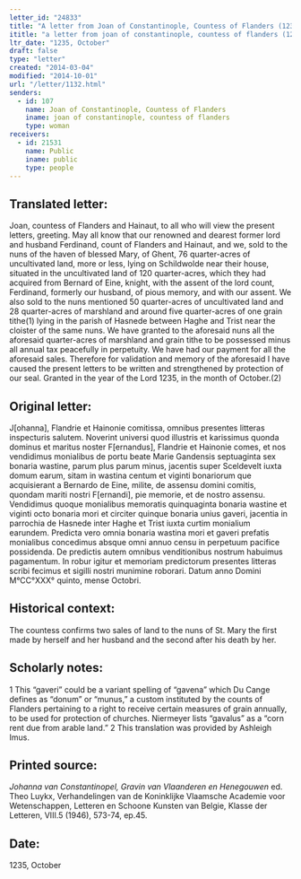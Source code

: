 ```yaml
---
letter_id: "24833"
title: "A letter from Joan of Constantinople, Countess of Flanders (1235, October)"
ititle: "a letter from joan of constantinople, countess of flanders (1235, october)"
ltr_date: "1235, October"
draft: false
type: "letter"
created: "2014-03-04"
modified: "2014-10-01"
url: "/letter/1132.html"
senders:
  - id: 107
    name: Joan of Constantinople, Countess of Flanders
    iname: joan of constantinople, countess of flanders
    type: woman
receivers:
  - id: 21531
    name: Public
    iname: public
    type: people
---
```

<h2> Translated letter:</h2>Joan, countess of Flanders and Hainaut, to all who will view the present letters, greeting.
	May all know that our renowned and dearest former lord and husband Ferdinand, count of Flanders and Hainaut, and we, sold to the nuns of the haven of blessed Mary, of Ghent, 76 quarter-acres of uncultivated land, more or less, lying on Schildwolde near their house, situated in the uncultivated land of 120 quarter-acres, which they had acquired from Bernard of Eine, knight, with the assent of the lord count, Ferdinand, formerly our husband, of pious memory, and with our assent.  We also sold to the nuns mentioned 50 quarter-acres of uncultivated land and 28 quarter-acres of marshland and around five quarter-acres of one grain tithe(1) lying in the parish of Hasnede between Haghe and Trist near the cloister of the same nuns.  We have granted to the aforesaid nuns all the aforesaid quarter-acres of marshland and grain tithe to be possessed minus all annual tax peacefully in perpetuity.  We have had our payment for all the aforesaid sales.
	Therefore for validation and memory of the aforesaid I have caused the present letters to be written and strengthened by protection of our seal.
 	Granted in the year of the Lord 1235, in the month of October.(2)
<h2 class="mt-4"> Original letter:</h2>J[ohanna], Flandrie et Hainonie comitissa, omnibus presentes litteras inspecturis salutem.
Noverint universi quod illustris et karissimus quonda dominus et maritus noster F[ernandus], Flandrie et Hainonie comes, et nos vendidimus monialibus de portu beate Marie Gandensis septuaginta sex bonaria wastine, parum plus parum minus, jacentis super Sceldevelt iuxta domum earum, sitam in wastina centum et viginti bonariorum que acquisierant a Bernardo de Eine, milite, de assensu domini comitis, quondam mariti nostri F[ernandi], pie memorie, et de nostro assensu. Vendidimus quoque monialibus memoratis quinquaginta bonaria wastine et viginti octo bonaria mori et circiter quinque bonaria unius gaveri, jacentia in parrochia de Hasnede inter Haghe et Trist iuxta curtim monialium earundem. Predicta vero omnia bonaria wastina mori et gaveri prefatis monialibus concedimus absque omni annuo censu in  perpetuum pacifice possidenda. De predictis autem omnibus venditionibus nostrum habuimus pagamentum.
In robur igitur et memoriam predictorum presentes litteras scribi fecimus et sigilli nostri munimine roborari.
Datum anno Domini M°CC°XXX° quinto, mense Octobri.
<h2 class="mt-4"> Historical context:</h2>The countess confirms two sales of land to the nuns of St. Mary the first made by herself and her husband and the second after his death by her.
<h2 class="mt-4"> Scholarly notes:</h2>1  This “gaveri” could be a variant spelling of “gavena” which Du Cange defines as “donum” or “munus,” a custom instituted by the counts of Flanders pertaining to a right to receive certain measures of grain annually, to be used for protection of churches.  Niermeyer lists “gavalus” as a “corn rent due from arable land.”
2  This translation was provided by Ashleigh Imus.
<h2 class="mt-4"> Printed source:</h2><p><em>Johanna van Constantinopel, Gravin van Vlaanderen en Henegouwen</em> ed. Theo Luykx, Verhandelingen van de Koninklijke Vlaamsche Academie voor Wetenschappen, Letteren en Schoone Kunsten van Belgie, Klasse der Letteren, VIII.5 (1946), 573-74, ep.45.</p><h2 class="mt-4"> Date:</h2>1235, October